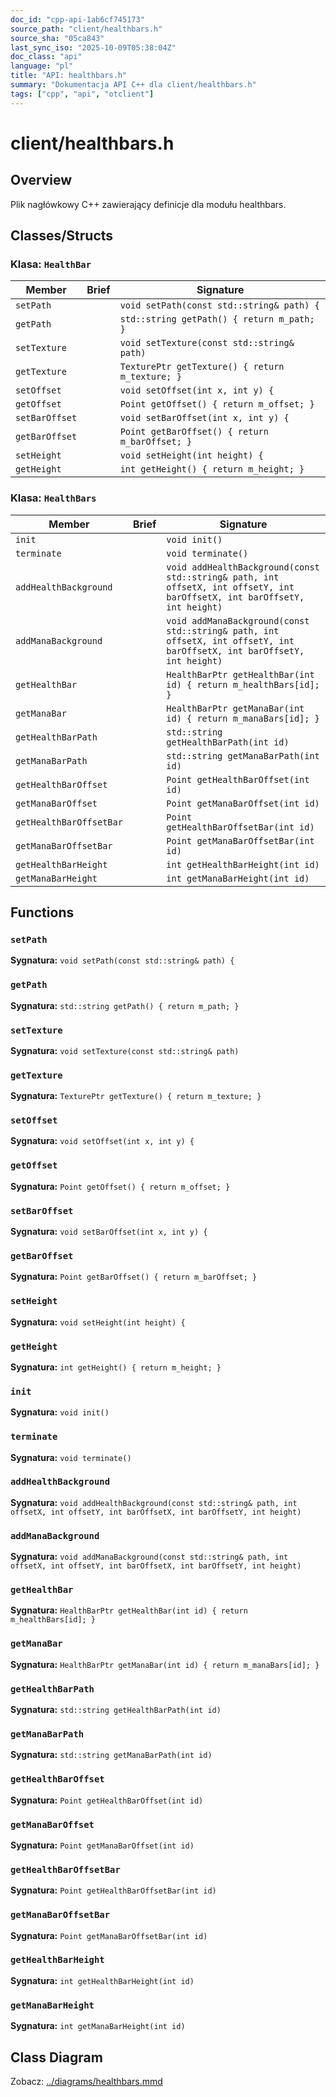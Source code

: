 ```yaml
---
doc_id: "cpp-api-1ab6cf745173"
source_path: "client/healthbars.h"
source_sha: "05ca843"
last_sync_iso: "2025-10-09T05:38:04Z"
doc_class: "api"
language: "pl"
title: "API: healthbars.h"
summary: "Dokumentacja API C++ dla client/healthbars.h"
tags: ["cpp", "api", "otclient"]
---
```


# client/healthbars.h

## Overview

Plik nagłówkowy C++ zawierający definicje dla modułu healthbars.

## Classes/Structs

### Klasa: `HealthBar`

| Member | Brief | Signature |
|--------|-------|-----------|
| `setPath` |  | `void setPath(const std::string& path) {` |
| `getPath` |  | `std::string getPath() { return m_path; }` |
| `setTexture` |  | `void setTexture(const std::string& path)` |
| `getTexture` |  | `TexturePtr getTexture() { return m_texture; }` |
| `setOffset` |  | `void setOffset(int x, int y) {` |
| `getOffset` |  | `Point getOffset() { return m_offset; }` |
| `setBarOffset` |  | `void setBarOffset(int x, int y) {` |
| `getBarOffset` |  | `Point getBarOffset() { return m_barOffset; }` |
| `setHeight` |  | `void setHeight(int height) {` |
| `getHeight` |  | `int getHeight() { return m_height; }` |

### Klasa: `HealthBars`

| Member | Brief | Signature |
|--------|-------|-----------|
| `init` |  | `void init()` |
| `terminate` |  | `void terminate()` |
| `addHealthBackground` |  | `void addHealthBackground(const std::string& path, int offsetX, int offsetY, int barOffsetX, int barOffsetY, int height)` |
| `addManaBackground` |  | `void addManaBackground(const std::string& path, int offsetX, int offsetY, int barOffsetX, int barOffsetY, int height)` |
| `getHealthBar` |  | `HealthBarPtr getHealthBar(int id) { return m_healthBars[id]; }` |
| `getManaBar` |  | `HealthBarPtr getManaBar(int id) { return m_manaBars[id]; }` |
| `getHealthBarPath` |  | `std::string getHealthBarPath(int id)` |
| `getManaBarPath` |  | `std::string getManaBarPath(int id)` |
| `getHealthBarOffset` |  | `Point getHealthBarOffset(int id)` |
| `getManaBarOffset` |  | `Point getManaBarOffset(int id)` |
| `getHealthBarOffsetBar` |  | `Point getHealthBarOffsetBar(int id)` |
| `getManaBarOffsetBar` |  | `Point getManaBarOffsetBar(int id)` |
| `getHealthBarHeight` |  | `int getHealthBarHeight(int id)` |
| `getManaBarHeight` |  | `int getManaBarHeight(int id)` |

## Functions

### `setPath`

**Sygnatura:** `void setPath(const std::string& path) {`

### `getPath`

**Sygnatura:** `std::string getPath() { return m_path; }`

### `setTexture`

**Sygnatura:** `void setTexture(const std::string& path)`

### `getTexture`

**Sygnatura:** `TexturePtr getTexture() { return m_texture; }`

### `setOffset`

**Sygnatura:** `void setOffset(int x, int y) {`

### `getOffset`

**Sygnatura:** `Point getOffset() { return m_offset; }`

### `setBarOffset`

**Sygnatura:** `void setBarOffset(int x, int y) {`

### `getBarOffset`

**Sygnatura:** `Point getBarOffset() { return m_barOffset; }`

### `setHeight`

**Sygnatura:** `void setHeight(int height) {`

### `getHeight`

**Sygnatura:** `int getHeight() { return m_height; }`

### `init`

**Sygnatura:** `void init()`

### `terminate`

**Sygnatura:** `void terminate()`

### `addHealthBackground`

**Sygnatura:** `void addHealthBackground(const std::string& path, int offsetX, int offsetY, int barOffsetX, int barOffsetY, int height)`

### `addManaBackground`

**Sygnatura:** `void addManaBackground(const std::string& path, int offsetX, int offsetY, int barOffsetX, int barOffsetY, int height)`

### `getHealthBar`

**Sygnatura:** `HealthBarPtr getHealthBar(int id) { return m_healthBars[id]; }`

### `getManaBar`

**Sygnatura:** `HealthBarPtr getManaBar(int id) { return m_manaBars[id]; }`

### `getHealthBarPath`

**Sygnatura:** `std::string getHealthBarPath(int id)`

### `getManaBarPath`

**Sygnatura:** `std::string getManaBarPath(int id)`

### `getHealthBarOffset`

**Sygnatura:** `Point getHealthBarOffset(int id)`

### `getManaBarOffset`

**Sygnatura:** `Point getManaBarOffset(int id)`

### `getHealthBarOffsetBar`

**Sygnatura:** `Point getHealthBarOffsetBar(int id)`

### `getManaBarOffsetBar`

**Sygnatura:** `Point getManaBarOffsetBar(int id)`

### `getHealthBarHeight`

**Sygnatura:** `int getHealthBarHeight(int id)`

### `getManaBarHeight`

**Sygnatura:** `int getManaBarHeight(int id)`

## Class Diagram

Zobacz: [../diagrams/healthbars.mmd](../diagrams/healthbars.mmd)
